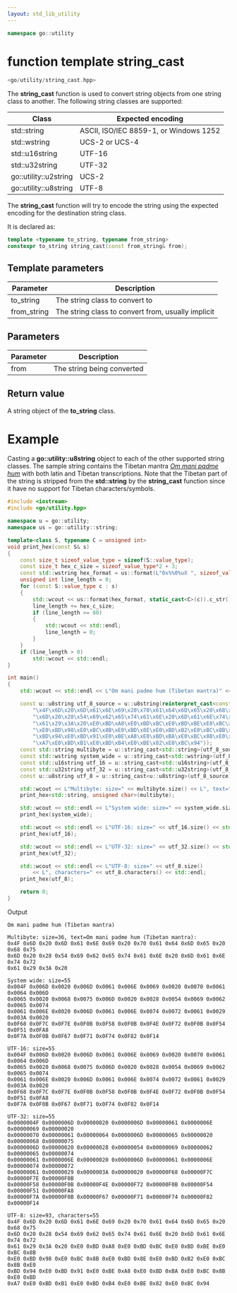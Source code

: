 ```yaml
---
layout: std_lib_utility
---
```


```c++
namespace go::utility
```

# function template string_cast

```c++
<go/utility/string_cast.hpp>
```

The **string_cast** function is used to convert string objects from one
string class to another. The following string classes are supported:

Class|Expected encoding
-|-
std\::string|ASCII, ISO/IEC 8859-1, or Windows 1252
std\::wstring|UCS-2 or UCS-4
std\::u16string|UTF-16
std\::u32string|UTF-32
go\::utility\::u2string|UCS-2
go\::utility\::u8string|UTF-8

The **string_cast** function will try to encode the string using the expected
encoding for the destination string class.

It is declared as:

```c++
template <typename to_string, typename from_string>
constexpr to_string string_cast(const from_string& from);
```

## Template parameters

Parameter | Description
-|-
to_string|The string class to convert to
from_string|The string class to convert from, usually implicit

## Parameters

Parameter | Description
-|-
from|The string being converted

## Return value

A string object of the **to_string** class.

# Example

Casting a **go\::utility\::u8string** object to each of the other supported string
classes. The sample string contains the Tibetan mantra
*[Om mani padme hum](https://en.wikipedia.org/wiki/Om_mani_padme_hum)* with both
latin and Tibetan transcriptions. Note that the Tibetan part of the string is stripped
from the **std::string** by the **string_cast** function since it have no support for
Tibetan characters/symbols.

```c++
#include <iostream>
#include <go/utility.hpp>

namespace u = go::utility;
namespace us = go::utility::string;

template<class S, typename C = unsigned int>
void print_hex(const S& s)
{
    const size_t sizeof_value_type = sizeof(S::value_type);
    const size_t hex_c_size = sizeof_value_type*2 + 3;
    const std::wstring hex_format = us::format(L"0x%%0%uX ", sizeof_value_type *2);
    unsigned int line_length = 0;
    for (const S::value_type c : s)
    {
        std::wcout << us::format(hex_format, static_cast<C>(c)).c_str();
        line_length += hex_c_size;
        if (line_length >= 80)
        {
            std::wcout << std::endl;
            line_length = 0;
        }
    }
    if (line_length > 0)
        std::wcout << std::endl;
}

int main()
{
    std::wcout << std::endl << L"Om mani padme hum (Tibetan mantra)" << std::endl << std::endl;

    const u::u8string utf_8_source = u::u8string(reinterpret_cast<const char8_t*>(
        "\x4F\x6D\x20\x6D\x61\x6E\x69\x20\x70\x61\x64\x6D\x65\x20\x68\x75" \
        "\x6D\x20\x28\x54\x69\x62\x65\x74\x61\x6E\x20\x6D\x61\x6E\x74\x72" \
        "\x61\x29\x3A\x20\xE0\xBD\xA8\xE0\xBD\xBC\xE0\xBD\xBE\xE0\xBC\x8B" \
        "\xE0\xBD\x98\xE0\xBC\x8B\xE0\xBD\x8E\xE0\xBD\xB2\xE0\xBC\x8B\xE0" \
        "\xBD\x94\xE0\xBD\x91\xE0\xBE\xA8\xE0\xBD\xBA\xE0\xBC\x8B\xE0\xBD" \
        "\xA7\xE0\xBD\xB1\xE0\xBD\xB4\xE0\xBE\x82\xE0\xBC\x94"));
    const std::string multibyte = u::string_cast<std::string>(utf_8_source);
    const std::wstring system_wide = u::string_cast<std::wstring>(utf_8_source);
    const std::u16string utf_16 = u::string_cast<std::u16string>(utf_8_source);
    const std::u32string utf_32 = u::string_cast<std::u32string>(utf_8_source);
    const u::u8string utf_8 = u::string_cast<u::u8string>(utf_8_source);

    std::wcout << L"Multibyte: size=" << multibyte.size() << L", text=" << multibyte.c_str() << std::endl;
    print_hex<std::string, unsigned char>(multibyte);

    std::wcout << std::endl << L"System wide: size=" << system_wide.size() << std::endl;
    print_hex(system_wide);

    std::wcout << std::endl << L"UTF-16: size=" << utf_16.size() << std::endl;
    print_hex(utf_16);

    std::wcout << std::endl << L"UTF-32: size=" << utf_32.size() << std::endl;
    print_hex(utf_32);

    std::wcout << std::endl << L"UTF-8: size=" << utf_8.size()
        << L", characters=" << utf_8.characters() << std::endl;
    print_hex(utf_8);

    return 0;
}
```

Output

```
Om mani padme hum (Tibetan mantra)

Multibyte: size=36, text=Om mani padme hum (Tibetan mantra):
0x4F 0x6D 0x20 0x6D 0x61 0x6E 0x69 0x20 0x70 0x61 0x64 0x6D 0x65 0x20 0x68 0x75
0x6D 0x20 0x28 0x54 0x69 0x62 0x65 0x74 0x61 0x6E 0x20 0x6D 0x61 0x6E 0x74 0x72
0x61 0x29 0x3A 0x20

System wide: size=55
0x004F 0x006D 0x0020 0x006D 0x0061 0x006E 0x0069 0x0020 0x0070 0x0061 0x0064 0x006D
0x0065 0x0020 0x0068 0x0075 0x006D 0x0020 0x0028 0x0054 0x0069 0x0062 0x0065 0x0074
0x0061 0x006E 0x0020 0x006D 0x0061 0x006E 0x0074 0x0072 0x0061 0x0029 0x003A 0x0020
0x0F68 0x0F7C 0x0F7E 0x0F0B 0x0F58 0x0F0B 0x0F4E 0x0F72 0x0F0B 0x0F54 0x0F51 0x0FA8
0x0F7A 0x0F0B 0x0F67 0x0F71 0x0F74 0x0F82 0x0F14

UTF-16: size=55
0x004F 0x006D 0x0020 0x006D 0x0061 0x006E 0x0069 0x0020 0x0070 0x0061 0x0064 0x006D
0x0065 0x0020 0x0068 0x0075 0x006D 0x0020 0x0028 0x0054 0x0069 0x0062 0x0065 0x0074
0x0061 0x006E 0x0020 0x006D 0x0061 0x006E 0x0074 0x0072 0x0061 0x0029 0x003A 0x0020
0x0F68 0x0F7C 0x0F7E 0x0F0B 0x0F58 0x0F0B 0x0F4E 0x0F72 0x0F0B 0x0F54 0x0F51 0x0FA8
0x0F7A 0x0F0B 0x0F67 0x0F71 0x0F74 0x0F82 0x0F14

UTF-32: size=55
0x0000004F 0x0000006D 0x00000020 0x0000006D 0x00000061 0x0000006E 0x00000069 0x00000020
0x00000070 0x00000061 0x00000064 0x0000006D 0x00000065 0x00000020 0x00000068 0x00000075
0x0000006D 0x00000020 0x00000028 0x00000054 0x00000069 0x00000062 0x00000065 0x00000074
0x00000061 0x0000006E 0x00000020 0x0000006D 0x00000061 0x0000006E 0x00000074 0x00000072
0x00000061 0x00000029 0x0000003A 0x00000020 0x00000F68 0x00000F7C 0x00000F7E 0x00000F0B
0x00000F58 0x00000F0B 0x00000F4E 0x00000F72 0x00000F0B 0x00000F54 0x00000F51 0x00000FA8
0x00000F7A 0x00000F0B 0x00000F67 0x00000F71 0x00000F74 0x00000F82 0x00000F14

UTF-8: size=93, characters=55
0x4F 0x6D 0x20 0x6D 0x61 0x6E 0x69 0x20 0x70 0x61 0x64 0x6D 0x65 0x20 0x68 0x75
0x6D 0x20 0x28 0x54 0x69 0x62 0x65 0x74 0x61 0x6E 0x20 0x6D 0x61 0x6E 0x74 0x72
0x61 0x29 0x3A 0x20 0xE0 0xBD 0xA8 0xE0 0xBD 0xBC 0xE0 0xBD 0xBE 0xE0 0xBC 0x8B
0xE0 0xBD 0x98 0xE0 0xBC 0x8B 0xE0 0xBD 0x8E 0xE0 0xBD 0xB2 0xE0 0xBC 0x8B 0xE0
0xBD 0x94 0xE0 0xBD 0x91 0xE0 0xBE 0xA8 0xE0 0xBD 0xBA 0xE0 0xBC 0x8B 0xE0 0xBD
0xA7 0xE0 0xBD 0xB1 0xE0 0xBD 0xB4 0xE0 0xBE 0x82 0xE0 0xBC 0x94
```
